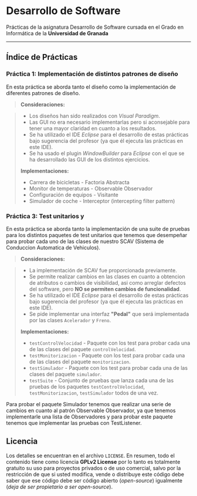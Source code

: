 # Desarrollo de Software

Prácticas de la asignatura Desarrollo de Software cursada en el Grado en Informática de la **Universidad de Granada**

----------

## Índice de Prácticas

### Práctica 1: Implementación de distintos patrones de diseño
En esta práctica se aborda tanto el diseño como la implementación de diferentes patrones de diseño.

> **Consideraciones:**

> - Los diseños han sido realizados con *Visual Paradigm*.
> - Las GUI no era necesario implementarlas pero si aconsejable para tener una mayor claridad en cuanto a los resultados.
> - Se ha utilizado el IDE *Eclipse* para el desarrollo de estas prácticas bajo sugerencia del profesor (ya que él ejecuta las prácticas en este IDE).
> - Se ha usado el plugin *WindowBuilder* para *Eclipse* con el que se ha desarrollado las GUI de los distintos ejercicios.
> 
> **Implementaciones:**
> 
> - Carrera de bicicletas - Factoria Abstracta
> - Monitor de temperaturas - Observable Observador
> - Configuración de equipos - Visitante
> - Simulador de coche - Interceptor (intercepting filter pattern)

### Práctica 3: Test unitarios y 
En esta práctica se aborda tanto la implementación de una suite de pruebas para los distintos paquetes de test unitarios que tenemos que desempeñar para probar cada uno de las clases de nuestro SCAV (Sistema de Conduccion Automatica de Vehiculos).

> **Consideraciones:**

> - La implementación de SCAV fue proporcionada previamente.
> - Se permite realizar cambios en las clases en cuanto a obtencion de atributos o cambios de visibilidad, asi como arreglar defectos del software, pero **NO se permiten cambios de funcionalidad**.
> - Se ha utilizado el IDE *Eclipse* para el desarrollo de estas prácticas bajo sugerencia del profesor (ya que él ejecuta las prácticas en este IDE).
> - Se pide implementar una interfaz **"Pedal"** que será implementada por las clases `Acelerador` y `Freno`.
> 
> **Implementaciones:**
> 
> - `testControlVelocidad` - Paquete con los test para probar cada una de las clases del paquete `controlVelocidad`.
> - `testMonitorizacion` - Paquete con los test para probar cada una de las clases del paquete `monitorizacion`.
> - `testSimulador` - Paquete con los test para probar cada una de las clases del paquete `simulador`.
> - `testSuite` - Conjunto de pruebas que lanza cada una de las pruebas de los paquetes `testControlVelocidad`, `testMonitorizacion`, `testSimulador` todos de una vez.

Para probar el paquete Simulador tenemos que realizar una serie de cambios en cuanto al patrón Observable Observador, ya que tenemos implementarle una lista de Observadores y para probar este paquete tenemos que implementar las pruebas con TestListener.

## Licencia

Los detalles se encuentran en el archivo `LICENSE`. En resumen, todo el contenido tiene como licencia **GPLv2 License** por lo tanto es totalmente gratuito su uso para proyectos privados o de uso comercial, salvo por la restricción de que si usted modifica, vende o distribuye este código debe saber que ese código debe ser código abierto (*open-source*) igualmente (*deja de ser propietario a ser open-source*).